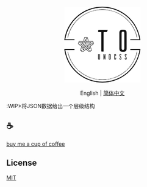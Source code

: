 <p align="center">
<img height="200" src="./assets/kv.png" alt="to unocss">
</p>
<p align="center"> English | <a href="./README_zh.md">简体中文</a></p>

:WIP>将JSON数据给出一个层级结构

## :coffee:

[buy me a cup of coffee](https://github.com/Simon-He95/sponsor)

## License

[MIT](./license)
